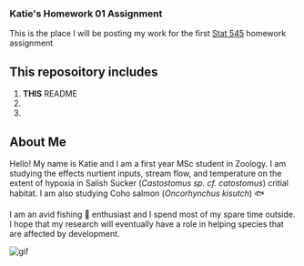 
### Katie's Homework 01 Assignment

This is the place I will be posting my work for the first <a href="http://stat545.com/">Stat 545</a> homework assignment 

## This reposoitory includes
1) **THIS** README
2)
3)

## About Me

Hello! My name is Katie and I am a first year MSc student in Zoology. I am studying the effects nurtient inputs, stream flow, and temperature on the extent of hypoxia in Salish Sucker (_Castostomus sp. cf. catostomus_) critial habitat. I am also studying Coho salmon (_Oncorhynchus kisutch_) :fish:

I am an avid fishing :fishing_pole_and_fish: enthusiast and I spend most of my spare time outside. I hope that my research will eventually have a role in helping species that are affected by development.

![gif](https://giphy.com/gifs/food-christmas-japan-3og0IxeB7Hx7JBnhmM.gif)




